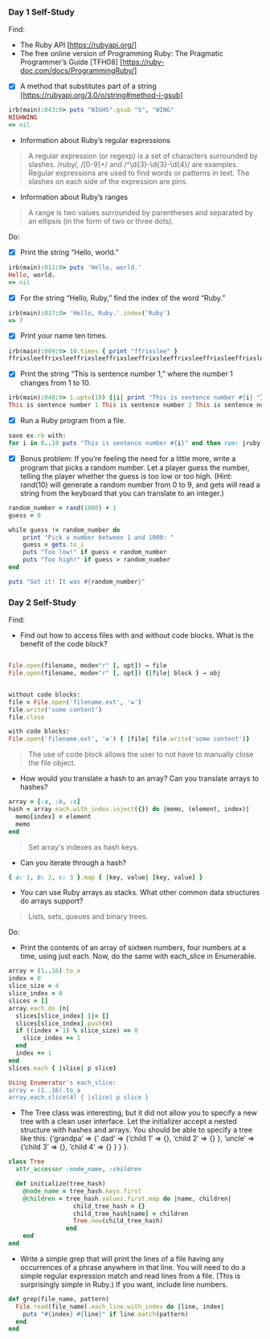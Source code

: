 ### Day 1 Self-Study

Find:
- The Ruby API [https://rubyapi.org/]
- The free online version of Programming Ruby: The Pragmatic Programmer’s Guide [TFH08] [https://ruby-doc.com/docs/ProgrammingRuby/]
- [x] A method that substitutes part of a string [https://rubyapi.org/3.0/o/string#method-i-gsub]
```ruby
irb(main):043:0> puts "NIGHS".gsub "S", "WING"
NIGHWING
=> nil
```
- Information about Ruby’s regular expressions
> A regular expression (or regexp) is a set of characters surrounded by slashes.
> /ruby/, /[0-9]+/ and /^\d{3}-\d{3}-\d{4}/ are examples.
> Regular expressions are used to find words or patterns in text. The slashes on each side of the expression are pins.
- Information about Ruby’s ranges
> A range is two values surrounded by parentheses and separated by an ellipsis (in the form of two or three dots).

Do: 
- [x] Print the string “Hello, world.”
```ruby
irb(main):011:0> puts 'Hello, world.'
Hello, world.
=> nil
```
- [x] For the string “Hello, Ruby,” find the index of the word “Ruby.”
```ruby
irb(main):037:0> 'Hello, Ruby.'.index('Ruby')
=> 7
```
- [x] Print your name ten times.
```ruby
irb(main):009:0> 10.times { print "ffrixslee" }
ffrixsleeffrixsleeffrixsleeffrixsleeffrixsleeffrixsleeffrixsleeffrixsleeffrixsleeffrixslee=> 10
```
- [x] Print the string “This is sentence number 1,” where the number 1 changes from 1 to 10.
```ruby
irb(main):040:0> 1.upto(10) {|i| print "This is sentence number #{i} "}  
This is sentence number 1 This is sentence number 2 This is sentence number 3 This is sentence number 4 This is sentence number 5 This is sentence number 6 This is sentence number 7 This is sentence number 8 This is sentence number 9 This is sentence number 10 => 1
```
- [x] Run a Ruby program from a file.
```ruby
save ex.rb with:
for i in 0..10 puts "This is sentence number #{i}" end then run: jruby ex.rb
```
- [x] Bonus problem: If you’re feeling the need for a little more, write a program that picks a random number. Let a player guess the number, telling the player whether the guess is too low or too high.
(Hint: rand(10) will generate a random number from 0 to 9, and gets will read a string from the keyboard that you can translate to an integer.)
```ruby
random_number = rand(1000) + 1
guess = 0

while guess != random_number do
    print "Pick a number between 1 and 1000: "
    guess = gets.to_i
    puts "Too low!" if guess < random_number
    puts "Too high!" if guess > random_number
end

puts "Got it! It was #{random_number}"
```

### Day 2 Self-Study

Find:
- Find out how to access files with and without code blocks. What is the benefit of the code block?
```ruby

File.open(filename, mode="r" [, opt]) → file
File.open(filename, mode="r" [, opt]) {|file| block } → obj


without code blocks:
file = File.open('filename.ext', 'w')
file.write('some content')
file.close

with code blocks:
File.open('filename.ext', 'w') { |file| file.write('some content')}
```
> The use of code block  allows the user to not have to manually close the file object.

- How would you translate a hash to an array? Can you translate arrays to hashes?
```ruby
array = [:a, :b, :c]
hash = array.each.with_index.inject({}) do |memo, (element, index)|
  memo[index] = element
  memo
end
```
> Set array's indexes as hash keys.

- Can you iterate through a hash?
```ruby
{ a: 1, b: 2, c: 3 }.map { |key, value| [key, value] }
```

- You can use Ruby arrays as stacks. What other common data structures do arrays support?
> Lists, sets, queues and binary trees.

Do: 
- Print the contents of an array of sixteen numbers, four numbers at a time, using just each. Now, do the same with each_slice in Enumerable.
```ruby
array = (1..16).to_a
index = 0
slice_size = 4
slice_index = 0
slices = []
array.each.do |n|
  slices[slice_index] ||= []
  slices[slice_index].push(n)
  if ((index + 1) % slice_size) == 0
    slice_index += 1
  end
  index += 1
end
slices.each { |slice| p slice}

Using Enumerator's each_slice:
array = (1..16).to_a
array.each.slice(4) { |slice| p slice }
```

- The Tree class was interesting, but it did not allow you to specify a new tree with a clean user interface. Let the initializer accept a nested structure with hashes and arrays. You should be able to specify a tree like this: {’grandpa’ => {’ dad’ => {’child 1’ => {}, ’child 2’ => {} }, ’uncle’ => {’child 3’ => {}, ’child 4’ => {} } } }.
```ruby
class Tree 
  attr_accessor :node_name, :children

  def initialize(tree_hash)
    @node_name = tree_hash.keys.first
    @children = tree_hash.values.first.map do |name, children| 
                  child_tree_hash = {}
                  child_tree_hash[name] = children
                  Tree.new(child_tree_hash)
                end
    end
end
```

- Write a simple grep that will print the lines of a file having any occurrences of a phrase anywhere in that line. You will need to do a simple regular expression match and read lines from a file. (This is surprisingly simple in Ruby.) If you want, include line numbers.
```ruby
def grep(file_name, pattern)
  File.read(file_name).each_line.with_index do |line, index|
    puts "#{index} #{line}" if line.match(pattern)
  end
end
```